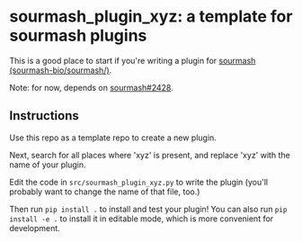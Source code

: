 # sourmash_plugin_xyz: a template for sourmash plugins

This is a good place to start if you're writing a plugin for
[sourmash (sourmash-bio/sourmash/)](https://github.com/sourmash-bio/sourmash/).

Note: for now, depends on
[sourmash#2428](https://github.com/sourmash-bio/sourmash/pull/2428).

## Instructions

Use this repo as a template repo to create a new plugin.

Next, search for all places where 'xyz' is present, and replace
'xyz' with the name of your plugin.

Edit the code in `src/sourmash_plugin_xyz.py` to write the plugin
(you'll probably want to change the name of that file, too.)

Then run `pip install .` to install and test your plugin! You can also
run `pip install -e .` to install it in editable mode, which is more
convenient for development.
